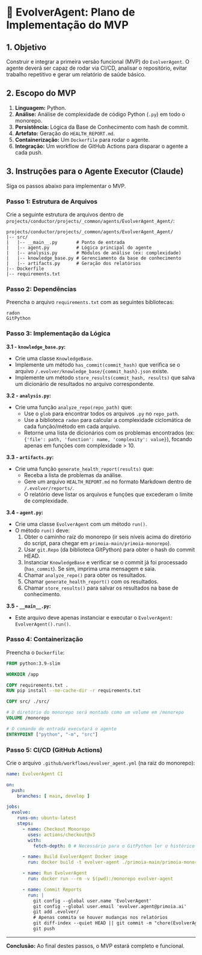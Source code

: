 # 📜 EvolverAgent: Plano de Implementação do MVP

## 1. Objetivo

Construir e integrar a primeira versão funcional (MVP) do `EvolverAgent`. O agente deverá ser capaz de rodar via CI/CD, analisar o repositório, evitar trabalho repetitivo e gerar um relatório de saúde básico.

## 2. Escopo do MVP

1.  **Linguagem:** Python.
2.  **Análise:** Análise de complexidade de código Python (`.py`) em todo o monorepo.
3.  **Persistência:** Lógica da Base de Conhecimento com hash de commit.
4.  **Artefato:** Geração do `HEALTH_REPORT.md`.
5.  **Containerização:** Um `Dockerfile` para rodar o agente.
6.  **Integração:** Um workflow de GitHub Actions para disparar o agente a cada push.

## 3. Instruções para o Agente Executor (Claude)

Siga os passos abaixo para implementar o MVP.

### Passo 1: Estrutura de Arquivos

Crie a seguinte estrutura de arquivos dentro de `projects/conductor/projects/_common/agents/EvolverAgent_Agent/`:

```
projects/conductor/projects/_common/agents/EvolverAgent_Agent/
|-- src/
|   |-- __main__.py       # Ponto de entrada
|   |-- agent.py          # Lógica principal do agente
|   |-- analysis.py       # Módulos de análise (ex: complexidade)
|   |-- knowledge_base.py # Gerenciamento da base de conhecimento
|   |-- artifacts.py      # Geração dos relatórios
|-- Dockerfile
|-- requirements.txt
```

### Passo 2: Dependências

Preencha o arquivo `requirements.txt` com as seguintes bibliotecas:

```
radon
GitPython
```

### Passo 3: Implementação da Lógica

**3.1 - `knowledge_base.py`:**
*   Crie uma classe `KnowledgeBase`.
*   Implemente um método `has_commit(commit_hash)` que verifica se o arquivo `/.evolver/knowledge_base/{commit_hash}.json` existe.
*   Implemente um método `store_results(commit_hash, results)` que salva um dicionário de resultados no arquivo correspondente.

**3.2 - `analysis.py`:**
*   Crie uma função `analyze_repo(repo_path)` que:
    *   Use o `glob` para encontrar todos os arquivos `.py` no `repo_path`.
    *   Use a biblioteca `radon` para calcular a complexidade ciclomática de cada função/método em cada arquivo.
    *   Retorne uma lista de dicionários com os problemas encontrados (ex: `{'file': path, 'function': name, 'complexity': value}`), focando apenas em funções com complexidade > 10.

**3.3 - `artifacts.py`:**
*   Crie uma função `generate_health_report(results)` que:
    *   Receba a lista de problemas da análise.
    *   Gere um arquivo `HEALTH_REPORT.md` no formato Markdown dentro de `/.evolver/reports/`.
    *   O relatório deve listar os arquivos e funções que excederam o limite de complexidade.

**3.4 - `agent.py`:**
*   Crie uma classe `EvolverAgent` com um método `run()`.
*   O método `run()` deve:
    1.  Obter o caminho raiz do monorepo (ir seis níveis acima do diretório do script, para chegar em `primoia-main/primoia-monorepo`).
    2.  Usar `git.Repo` (da biblioteca GitPython) para obter o hash do commit HEAD.
    3.  Instanciar `KnowledgeBase` e verificar se o commit já foi processado (`has_commit`). Se sim, imprima uma mensagem e saia.
    4.  Chamar `analyze_repo()` para obter os resultados.
    5.  Chamar `generate_health_report()` com os resultados.
    6.  Chamar `store_results()` para salvar os resultados na base de conhecimento.

**3.5 - `__main__.py`:**
*   Este arquivo deve apenas instanciar e executar o `EvolverAgent`: `EvolverAgent().run()`.

### Passo 4: Containerização

Preencha o `Dockerfile`:

```dockerfile
FROM python:3.9-slim

WORKDIR /app

COPY requirements.txt .
RUN pip install --no-cache-dir -r requirements.txt

COPY src/ ./src/

# O diretório do monorepo será montado como um volume em /monorepo
VOLUME /monorepo

# O comando de entrada executará o agente
ENTRYPOINT ["python", "-m", "src"]
```

### Passo 5: CI/CD (GitHub Actions)

Crie o arquivo `.github/workflows/evolver_agent.yml` (na raiz do monorepo):

```yaml
name: EvolverAgent CI

on:
  push:
    branches: [ main, develop ]

jobs:
  evolve:
    runs-on: ubuntu-latest
    steps:
      - name: Checkout Monorepo
        uses: actions/checkout@v3
        with:
          fetch-depth: 0 # Necessário para o GitPython ler o histórico

      - name: Build EvolverAgent Docker image
        run: docker build -t evolver-agent ./primoia-main/primoia-monorepo/projects/conductor/projects/_common/agents/EvolverAgent_Agent

      - name: Run EvolverAgent
        run: docker run --rm -v $(pwd):/monorepo evolver-agent

      - name: Commit Reports
        run: |
          git config --global user.name 'EvolverAgent'
          git config --global user.email 'evolver.agent@primoia.ai'
          git add .evolver/
          # Apenas commita se houver mudanças nos relatórios
          git diff-index --quiet HEAD || git commit -m "chore(EvolverAgent): Update analysis reports"
          git push
```

---

**Conclusão:** Ao final destes passos, o MVP estará completo e funcional.
